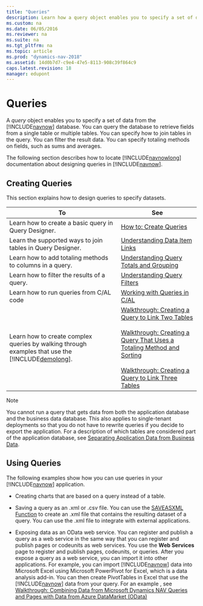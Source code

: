 ```yaml
---
title: "Queries"
description: Learn how a query object enables you to specify a set of data from the Dynamics NAV database.  
ms.custom: na
ms.date: 06/05/2016
ms.reviewer: na
ms.suite: na
ms.tgt_pltfrm: na
ms.topic: article
ms.prod: "dynamics-nav-2018"
ms.assetid: 14d0b7d7-c9e4-47e5-8113-908c39f864c9
caps.latest.revision: 18
manager: edupont
---
```

# Queries
A *query* object enables you to specify a set of data from the [!INCLUDE[navnow](includes/navnow_md.md)] database. You can query the database to retrieve fields from a single table or multiple tables. You can specify how to join tables in the query. You can filter the result data. You can specify totaling methods on fields, such as sums and averages.  

 The following section describes how to locate [!INCLUDE[navnowlong](includes/navnowlong_md.md)] documentation about designing queries in [!INCLUDE[navnow](includes/navnow_md.md)].  

## Creating Queries  
 This section explains how to design queries to specify datasets.  

|To|See|  
|--------|---------|  
|Learn how to create a basic query in Query Designer.|[How to: Create Queries](How-to--Create-Queries.md)|  
|Learn the supported ways to join tables in Query Designer.|[Understanding Data Item Links](Understanding-Data-Item-Links.md)|  
|Learn how to add totaling methods to columns in a query.|[Understanding Query Totals and Grouping](Understanding-Query-Totals-and-Grouping.md)|  
|Learn how to filter the results of a query.|[Understanding Query Filters](Understanding-Query-Filters.md)|  
|Learn how to run queries from C/AL code|[Working with Queries in C/AL](Working-with-Queries-in-C-AL.md)|  
|Learn how to create complex queries by walking through examples that use the [!INCLUDE[demolong](includes/demolong_md.md)].|[Walkthrough: Creating a Query to Link Two Tables](Walkthrough--Creating-a-Query-to-Link-Two-Tables.md)<br /><br /> [Walkthrough: Creating a Query That Uses a Totaling Method and Sorting](Walkthrough--Creating-a-Query-That-Uses-a-Totaling-Method-and-Sorting.md)<br /><br /> [Walkthrough: Creating a Query to Link Three Tables](Walkthrough--Creating-a-Query-to-Link-Three-Tables.md)|  

> [!NOTE]  
>  You cannot run a query that gets data from both the application database and the business data database. This also applies to single-tenant deployments so that you do not have to rewrite queries if you decide to export the application. For a description of which tables are considered part of the application database, see [Separating Application Data from Business Data](Separating-Application-Data-from-Business-Data.md).  

## Using Queries  
 The following examples show how you can use queries in your [!INCLUDE[navnow](includes/navnow_md.md)] application.  

-   Creating charts that are based on a query instead of a table.  

-   Saving a query as an .xml or .csv file. You can use the [SAVEASXML Function](SAVEASXML-Function.md) to create an .xml file that contains the resulting dataset of a query. You can use the .xml file to integrate with external applications.  

-   Exposing data as an OData web service. You can register and publish a query as a web service in the same way that you can register and publish pages or codeunits as web services. You use the **Web Services** page to register and publish pages, codeunits, or queries. After you expose a query as a web service, you can import it into other applications. For example, you can import [!INCLUDE[navnow](includes/navnow_md.md)] data into Microsoft Excel using Microsoft PowerPivot for Excel, which is a data analysis add-in. You can then create PivotTables in Excel that use the [!INCLUDE[navnow](includes/navnow_md.md)] data from your query. For an example , see [Walkthrough: Combining Data from Microsoft Dynamics NAV Queries and Pages with Data from Azure DataMarket \(OData\)](Walkthrough--Combining-Data-from-Microsoft-Dynamics-NAV-Queries-and-Pages-with-Data-from-Azure-DataMarket--OData-.md)
